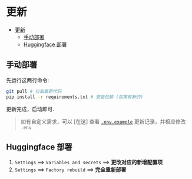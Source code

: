 # 更新

- [更新](#更新)
  - [手动部署](#手动部署)
  - [Huggingface 部署](#huggingface-部署)


## 手动部署

先运行这两行命令:

```bash
git pull # 拉取最新代码
pip install -r requirements.txt # 安装依赖 (如果有新的)
```

更新完成，启动即可.

> 如有自定义需求，可以 [在这] 查看 [`.env.example`](../.env.example) 更新记录，并相应修改 `.env`

## Huggingface 部署

1. `Settings` ==> `Variables and secrets` ==> **更改对应的新增配置项**
2. `Settings` ==> `Factory rebuild` ==> **完全重新部署**
